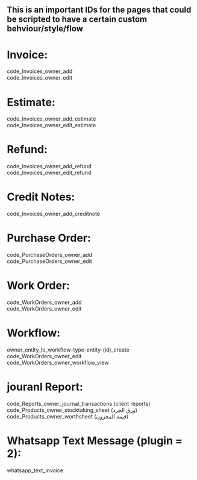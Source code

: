 
## **This is an important IDs for the pages that could be scripted to have a certain custom behviour/style/flow**

# Invoice: 
code_Invoices_owner_add \
code_Invoices_owner_edit

# Estimate:
code_Invoices_owner_add_estimate \
code_Invoices_owner_edit_estimate

# Refund:
code_Invoices_owner_add_refund \
code_Invoices_owner_edit_refund

# Credit Notes:
code_Invoices_owner_add_creditnote

# Purchase Order:
code_PurchaseOrders_owner_add \
code_PurchaseOrders_owner_edit

# Work Order:
code_WorkOrders_owner_add \
code_WorkOrders_owner_edit

# Workflow:
owner_entity_le_workflow-type-entity-(id)_create \
code_WorkOrders_owner_edit \
code_WorkOrders_owner_workflow_view


# jouranl Report:
code_Reports_owner_journal_transactions (client reports) \
code_Products_owner_stocktaking_sheet (ورق الجرد) \
code_Products_owner_worthsheet (قيمة المخزون)

# Whatsapp Text Message (plugin = 2):
whatsapp_text_invoice
